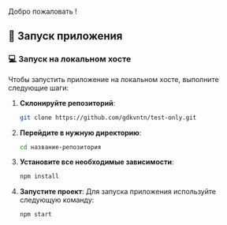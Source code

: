 

Добро пожаловать !

## 🚀 Запуск приложения

### 💻 Запуск на локальном хосте

Чтобы запустить приложение на локальном хосте, выполните следующие шаги:

1. **Склонируйте репозиторий**:
   ```bash
   git clone https://github.com/gdkvntn/test-only.git
   
2. **Перейдите в нужную директорию**:
     ```bash
     cd название-репозитория
     ```

3. **Установите все необходимые зависимости**:
   ```bash
   npm install
   
2. **Запустите проект**:
  Для запуска приложения используйте следующую команду:
   ```bash
   npm start

